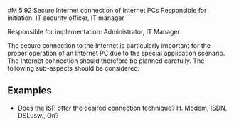 #M 5.92 Secure Internet connection of Internet PCs
Responsible for initiation: IT security officer, IT manager

Responsible for implementation: Administrator, IT Manager

The secure connection to the Internet is particularly important for the proper operation of an Internet PC due to the special application scenario. The Internet connection should therefore be planned carefully. The following sub-aspects should be considered:



## Examples 
* Does the ISP offer the desired connection technique? H. Modem, ISDN, DSLusw., On?




